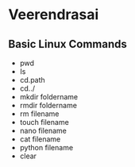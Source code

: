 # Veerendrasai
## Basic Linux Commands
- pwd
- Is
- cd.path
- cd../
- mkdir foldername
- rmdir foldername
- rm filename
- touch filename
- nano filename
- cat filename
- python filename
- clear
